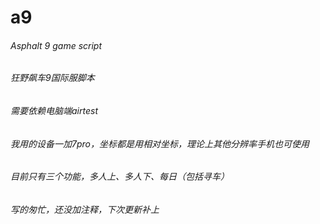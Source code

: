 # a9
###### Asphalt 9 game script
###### 狂野飙车9国际服脚本
###### 需要依赖电脑端airtest
###### 我用的设备一加7pro，坐标都是用相对坐标，理论上其他分辨率手机也可使用
###### 目前只有三个功能，多人上、多人下、每日（包括寻车）
###### 写的匆忙，还没加注释，下次更新补上
